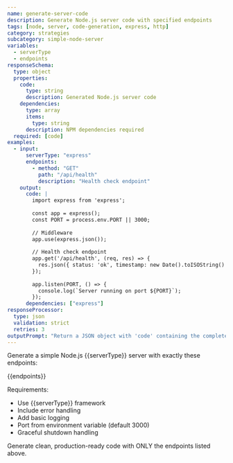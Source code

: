 ```yaml
---
name: generate-server-code
description: Generate Node.js server code with specified endpoints
tags: [node, server, code-generation, express, http]
category: strategies
subcategory: simple-node-server
variables:
  - serverType
  - endpoints
responseSchema:
  type: object
  properties:
    code:
      type: string
      description: Generated Node.js server code
    dependencies:
      type: array
      items:
        type: string
      description: NPM dependencies required
  required: [code]
examples:
  - input:
      serverType: "express"
      endpoints: 
        - method: "GET"
          path: "/api/health"
          description: "Health check endpoint"
    output:
      code: |
        import express from 'express';
        
        const app = express();
        const PORT = process.env.PORT || 3000;
        
        // Middleware
        app.use(express.json());
        
        // Health check endpoint
        app.get('/api/health', (req, res) => {
          res.json({ status: 'ok', timestamp: new Date().toISOString() });
        });
        
        app.listen(PORT, () => {
          console.log(`Server running on port ${PORT}`);
        });
      dependencies: ["express"]
responseProcessor:
  type: json
  validation: strict
  retries: 3
outputPrompt: "Return a JSON object with 'code' containing the complete server implementation and 'dependencies' array with required NPM packages."
---
```


Generate a simple Node.js {{serverType}} server with exactly these endpoints:

{{endpoints}}

Requirements:
- Use {{serverType}} framework
- Include error handling
- Add basic logging
- Port from environment variable (default 3000)
- Graceful shutdown handling

Generate clean, production-ready code with ONLY the endpoints listed above.